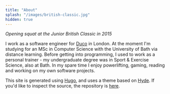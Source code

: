 ```yaml
---
title: "About"
splash: "/images/british-classic.jpg"
hidden: true
---
```


*Opening squat at the Junior British Classic in 2015*

I work as a software engineer for [Duco](https://du.co/) in London. At the moment I'm studying for an MSc in Computer Science with the University of Bath via distance learning. Before getting into programming, I used to work as a personal trainer - my undergraduate degree was in Sport & Exercise Science, also at Bath. In my spare time I enjoy powerlifting, gaming, reading and working on my own software projects.

This site is generated using [Hugo](https://gohugo.io/), and uses a theme based on [Hyde](https://themes.gohugo.io/hyde/). If you'd like to inspect the source, the repository is [here](https://github.com/esummers1/eddie-summers-com).
